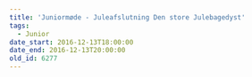 ```yaml
---
title: 'Juniormøde - Juleafslutning Den store Julebagedyst'
tags:
  - Junior
date_start: 2016-12-13T18:00:00
date_end: 2016-12-13T20:00:00
old_id: 6277
---
```

